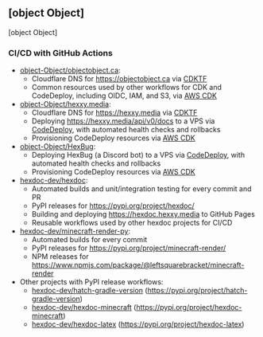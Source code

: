 ## [object Object]

[object Object]

### CI/CD with GitHub Actions

* [object-Object/objectobject.ca](https://github.com/object-Object/objectobject.ca):
  * Cloudflare DNS for https://objectobject.ca via [CDKTF](https://developer.hashicorp.com/terraform/cdktf)
  * Common resources used by other workflows for CDK and CodeDeploy, including OIDC, IAM, and S3, via [AWS CDK](https://docs.aws.amazon.com/cdk/v2/guide/home.html)
* [object-Object/hexxy.media](https://github.com/object-Object/hexxy.media):
  * Cloudflare DNS for https://hexxy.media via [CDKTF](https://developer.hashicorp.com/terraform/cdktf)
  * Deploying https://hexxy.media/api/v0/docs to a VPS via [CodeDeploy](https://docs.aws.amazon.com/codedeploy/latest/userguide/welcome.html), with automated health checks and rollbacks
  * Provisioning CodeDeploy resources via [AWS CDK](https://docs.aws.amazon.com/cdk/v2/guide/home.html)
* [object-Object/HexBug](https://github.com/object-Object/HexBug):
  * Deploying HexBug (a Discord bot) to a VPS via [CodeDeploy](https://docs.aws.amazon.com/codedeploy/latest/userguide/welcome.html), with automated health checks and rollbacks
  * Provisioning CodeDeploy resources via [AWS CDK](https://docs.aws.amazon.com/cdk/v2/guide/home.html)
* [hexdoc-dev/hexdoc](https://github.com/hexdoc-dev/hexdoc):
  * Automated builds and unit/integration testing for every commit and PR
  * PyPI releases for https://pypi.org/project/hexdoc/
  * Building and deploying https://hexdoc.hexxy.media to GitHub Pages
  * Reusable workflows used by other hexdoc projects for CI/CD
* [hexdoc-dev/minecraft-render-py](https://github.com/hexdoc-dev/minecraft-render-py):
  * Automated builds for every commit
  * PyPI releases for https://pypi.org/project/minecraft-render/
  * NPM releases for https://www.npmjs.com/package/@leftsquarebracket/minecraft-render
* Other projects with PyPI release workflows:
  * [hexdoc-dev/hatch-gradle-version](https://github.com/hexdoc-dev/hatch-gradle-version) (https://pypi.org/project/hatch-gradle-version)
  * [hexdoc-dev/hexdoc-minecraft](https://github.com/hexdoc-dev/hexdoc-minecraft) (https://pypi.org/project/hexdoc-minecraft)
  * [hexdoc-dev/hexdoc-latex](https://github.com/hexdoc-dev/hexdoc-latex) (https://pypi.org/project/hexdoc-latex)
